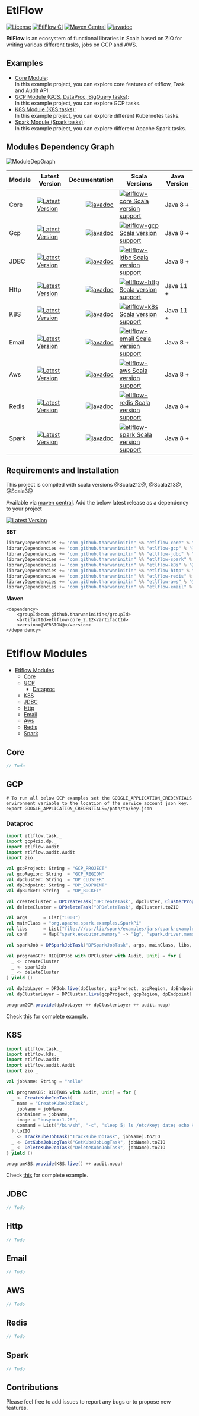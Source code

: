 # EtlFlow

[![License](http://img.shields.io/:license-Apache%202-blue.svg)](http://www.apache.org/licenses/LICENSE-2.0.txt)
[![EtlFlow CI](https://github.com/tharwaninitin/etlflow/actions/workflows/ci.yml/badge.svg)](https://github.com/tharwaninitin/etlflow/actions/workflows/ci.yml)
[![Maven Central](https://maven-badges.herokuapp.com/maven-central/com.github.tharwaninitin/etlflow-core_2.12/badge.svg)](https://mvnrepository.com/artifact/com.github.tharwaninitin/etlflow-core)
[![javadoc](https://javadoc.io/badge2/com.github.tharwaninitin/etlflow-core_2.12/javadoc.svg)](https://javadoc.io/doc/com.github.tharwaninitin/etlflow-core_2.12)

**EtlFlow** is an ecosystem of functional libraries in Scala based on ZIO for writing various different tasks, jobs on GCP and AWS.

[//]: # (## Documentation)
[//]: # ()
[//]: # (__Library Documentation__  https://tharwaninitin.github.io/etlflow/site/docs)
[//]: <> (__Scala Test Coverage Report__  https://tharwaninitin.github.io/etlflow/testcovrep/)

## Examples
* [Core Module](examples/examplecore):         
  In this example project, you can explore core features of etlflow, Task and Audit API.
* [GCP Module (GCS, DataProc, BigQuery tasks)](examples/examplegcp):         
  In this example project, you can explore GCP tasks.
* [K8S Module (K8S tasks)](examples/examplek8s):         
  In this example project, you can explore different Kubernetes tasks.
* [Spark Module (Spark tasks)](examples/examplespark):         
  In this example project, you can explore different Apache Spark tasks.

## Modules Dependency Graph

![ModuleDepGraph](moduleDep.png)

| Module | Latest Version                                                                                                                                                                                         |                                                                                                                                                       Documentation | Scala Versions                                                                                                                                                                                           | Java Version | 
|--------|--------------------------------------------------------------------------------------------------------------------------------------------------------------------------------------------------------|--------------------------------------------------------------------------------------------------------------------------------------------------------------------:|----------------------------------------------------------------------------------------------------------------------------------------------------------------------------------------------------------|--------------|
| Core   | [![Latest Version](https://maven-badges.herokuapp.com/maven-central/com.github.tharwaninitin/etlflow-core_2.12/badge.svg)](https://mvnrepository.com/artifact/com.github.tharwaninitin/etlflow-core)   |   [![javadoc](https://javadoc.io/badge2/com.github.tharwaninitin/etlflow-core_2.12/javadoc.svg)](https://javadoc.io/doc/com.github.tharwaninitin/etlflow-core_2.12) | [![etlflow-core Scala version support](https://index.scala-lang.org/tharwaninitin/etlflow/etlflow-core/latest-by-scala-version.svg)](https://index.scala-lang.org/tharwaninitin/etlflow/etlflow-core)    | Java 8 +     |
| Gcp    | [![Latest Version](https://maven-badges.herokuapp.com/maven-central/com.github.tharwaninitin/etlflow-gcp_2.12/badge.svg)](https://mvnrepository.com/artifact/com.github.tharwaninitin/etlflow-gcp)     |     [![javadoc](https://javadoc.io/badge2/com.github.tharwaninitin/etlflow-gcp_2.12/javadoc.svg)](https://javadoc.io/doc/com.github.tharwaninitin/etlflow-gcp_2.12) | [![etlflow-gcp Scala version support](https://index.scala-lang.org/tharwaninitin/etlflow/etlflow-gcp/latest-by-scala-version.svg)](https://index.scala-lang.org/tharwaninitin/etlflow/etlflow-gcp)       | Java 8 +     |
| JDBC   | [![Latest Version](https://maven-badges.herokuapp.com/maven-central/com.github.tharwaninitin/etlflow-jdbc_2.12/badge.svg)](https://mvnrepository.com/artifact/com.github.tharwaninitin/etlflow-jdbc)   |   [![javadoc](https://javadoc.io/badge2/com.github.tharwaninitin/etlflow-jdbc_2.12/javadoc.svg)](https://javadoc.io/doc/com.github.tharwaninitin/etlflow-jdbc_2.12) | [![etlflow-jdbc Scala version support](https://index.scala-lang.org/tharwaninitin/etlflow/etlflow-jdbc/latest-by-scala-version.svg)](https://index.scala-lang.org/tharwaninitin/etlflow/etlflow-jdbc)    | Java 8 +     |
| Http   | [![Latest Version](https://maven-badges.herokuapp.com/maven-central/com.github.tharwaninitin/etlflow-http_2.12/badge.svg)](https://mvnrepository.com/artifact/com.github.tharwaninitin/etlflow-http)   |   [![javadoc](https://javadoc.io/badge2/com.github.tharwaninitin/etlflow-http_2.12/javadoc.svg)](https://javadoc.io/doc/com.github.tharwaninitin/etlflow-http_2.12) | [![etlflow-http Scala version support](https://index.scala-lang.org/tharwaninitin/etlflow/etlflow-http/latest-by-scala-version.svg)](https://index.scala-lang.org/tharwaninitin/etlflow/etlflow-http)    | Java 11 +    |
| K8S    | [![Latest Version](https://maven-badges.herokuapp.com/maven-central/com.github.tharwaninitin/etlflow-k8s_2.12/badge.svg)](https://mvnrepository.com/artifact/com.github.tharwaninitin/etlflow-k8s)     |     [![javadoc](https://javadoc.io/badge2/com.github.tharwaninitin/etlflow-k8s_2.12/javadoc.svg)](https://javadoc.io/doc/com.github.tharwaninitin/etlflow-k8s_2.12) | [![etlflow-k8s Scala version support](https://index.scala-lang.org/tharwaninitin/etlflow/etlflow-k8s/latest-by-scala-version.svg)](https://index.scala-lang.org/tharwaninitin/etlflow/etlflow-k8s)       | Java 11 +    |
| Email  | [![Latest Version](https://maven-badges.herokuapp.com/maven-central/com.github.tharwaninitin/etlflow-email_2.12/badge.svg)](https://mvnrepository.com/artifact/com.github.tharwaninitin/etlflow-email) | [![javadoc](https://javadoc.io/badge2/com.github.tharwaninitin/etlflow-email_2.12/javadoc.svg)](https://javadoc.io/doc/com.github.tharwaninitin/etlflow-email_2.12) | [![etlflow-email Scala version support](https://index.scala-lang.org/tharwaninitin/etlflow/etlflow-email/latest-by-scala-version.svg)](https://index.scala-lang.org/tharwaninitin/etlflow/etlflow-email) | Java 8 +     |
| Aws    | [![Latest Version](https://maven-badges.herokuapp.com/maven-central/com.github.tharwaninitin/etlflow-aws_2.12/badge.svg)](https://mvnrepository.com/artifact/com.github.tharwaninitin/etlflow-aws)     |     [![javadoc](https://javadoc.io/badge2/com.github.tharwaninitin/etlflow-aws_2.12/javadoc.svg)](https://javadoc.io/doc/com.github.tharwaninitin/etlflow-aws_2.12) | [![etlflow-aws Scala version support](https://index.scala-lang.org/tharwaninitin/etlflow/etlflow-aws/latest-by-scala-version.svg)](https://index.scala-lang.org/tharwaninitin/etlflow/etlflow-aws)       | Java 8 +     |
| Redis  | [![Latest Version](https://maven-badges.herokuapp.com/maven-central/com.github.tharwaninitin/etlflow-redis_2.12/badge.svg)](https://mvnrepository.com/artifact/com.github.tharwaninitin/etlflow-redis) | [![javadoc](https://javadoc.io/badge2/com.github.tharwaninitin/etlflow-redis_2.12/javadoc.svg)](https://javadoc.io/doc/com.github.tharwaninitin/etlflow-redis_2.12) | [![etlflow-redis Scala version support](https://index.scala-lang.org/tharwaninitin/etlflow/etlflow-redis/latest-by-scala-version.svg)](https://index.scala-lang.org/tharwaninitin/etlflow/etlflow-redis) | Java 8 +     |
| Spark  | [![Latest Version](https://maven-badges.herokuapp.com/maven-central/com.github.tharwaninitin/etlflow-spark_2.12/badge.svg)](https://mvnrepository.com/artifact/com.github.tharwaninitin/etlflow-spark) | [![javadoc](https://javadoc.io/badge2/com.github.tharwaninitin/etlflow-spark_2.12/javadoc.svg)](https://javadoc.io/doc/com.github.tharwaninitin/etlflow-spark_2.12) | [![etlflow-spark Scala version support](https://index.scala-lang.org/tharwaninitin/etlflow/etlflow-spark/latest-by-scala-version.svg)](https://index.scala-lang.org/tharwaninitin/etlflow/etlflow-spark) | Java 8 +     |

## Requirements and Installation
This project is compiled with scala versions @Scala212@, @Scala213@, @Scala3@

Available via [maven central](https://mvnrepository.com/artifact/com.github.tharwaninitin/etlflow-core).
Add the below latest release as a dependency to your project

[![Latest Version](https://maven-badges.herokuapp.com/maven-central/com.github.tharwaninitin/etlflow-core_2.12/badge.svg)](https://mvnrepository.com/artifact/com.github.tharwaninitin/etlflow-core)

__SBT__
```scala
libraryDependencies += "com.github.tharwaninitin" %% "etlflow-core" % "@VERSION@"
libraryDependencies += "com.github.tharwaninitin" %% "etlflow-gcp" % "@VERSION@"
libraryDependencies += "com.github.tharwaninitin" %% "etlflow-jdbc" % "@VERSION@"
libraryDependencies += "com.github.tharwaninitin" %% "etlflow-spark" % "@VERSION@"
libraryDependencies += "com.github.tharwaninitin" %% "etlflow-k8s" % "@VERSION@"
libraryDependencies += "com.github.tharwaninitin" %% "etlflow-http" % "@VERSION@"
libraryDependencies += "com.github.tharwaninitin" %% "etlflow-redis" % "@VERSION@"
libraryDependencies += "com.github.tharwaninitin" %% "etlflow-aws" % "@VERSION@"
libraryDependencies += "com.github.tharwaninitin" %% "etlflow-email" % "@VERSION@"
```
__Maven__
```
<dependency>
    <groupId>com.github.tharwaninitin</groupId>
    <artifactId>etlflow-core_2.12</artifactId>
    <version>@VERSION@</version>
</dependency>
```

# Etlflow Modules
<!-- TOC -->
- [Etlflow Modules](#etlflow-modules)
  - [Core](#core)
  - [GCP](#gcp)
    - [Dataproc](#dataproc)
  - [K8S](#k8s)
  - [JDBC](#jdbc)
  - [Http](#http)
  - [Email](#email)
  - [Aws](#aws)
  - [Redis](#redis)
  - [Spark](#spark)
<!-- /TOC -->

## Core
```scala mdoc:silent
// Todo
```
## GCP
```shell
# To run all below GCP examples set the GOOGLE_APPLICATION_CREDENTIALS environment variable to the location of the service account json key. 
export GOOGLE_APPLICATION_CREDENTIALS=/path/to/key.json
```
### Dataproc
```scala mdoc:silent
import etlflow.task._
import gcp4zio.dp._
import etlflow.audit
import etlflow.audit.Audit
import zio._

val gcpProject: String = "GCP_PROJECT"
val gcpRegion: String  = "GCP_REGION"
val dpCluster: String  = "DP_CLUSTER"
val dpEndpoint: String = "DP_ENDPOINT"
val dpBucket: String   = "DP_BUCKET"

val createCluster = DPCreateTask("DPCreateTask", dpCluster, ClusterProps(dpBucket)).toZIO
val deleteCluster = DPDeleteTask("DPDeleteTask", dpCluster).toZIO

val args      = List("1000")
val mainClass = "org.apache.spark.examples.SparkPi"
val libs      = List("file:///usr/lib/spark/examples/jars/spark-examples.jar")
val conf      = Map("spark.executor.memory" -> "1g", "spark.driver.memory" -> "1g")

val sparkJob = DPSparkJobTask("DPSparkJobTask", args, mainClass, libs, conf).toZIO

val programGCP: RIO[DPJob with DPCluster with Audit, Unit] = for {
  _ <- createCluster
  _ <- sparkJob
  _ <- deleteCluster
} yield ()

val dpJobLayer = DPJob.live(dpCluster, gcpProject, gcpRegion, dpEndpoint)
val dpClusterLayer = DPCluster.live(gcpProject, gcpRegion, dpEndpoint)

programGCP.provide(dpJobLayer ++ dpClusterLayer ++ audit.noop)
```
Check [this](examples/examplegcp/src/main/scala/examples/Job1GCP.scala) for complete example.

## K8S
```scala mdoc:silent
import etlflow.task._
import etlflow.k8s._
import etlflow.audit
import etlflow.audit.Audit
import zio._

val jobName: String = "hello"

val programK8S: RIO[K8S with Audit, Unit] = for {
  _ <- CreateKubeJobTask(
    name = "CreateKubeJobTask",
    jobName = jobName,
    container = jobName,
    image = "busybox:1.28",
    command = List("/bin/sh", "-c", "sleep 5; ls /etc/key; date; echo Hello from the Kubernetes cluster")
  ).toZIO
  _ <- TrackKubeJobTask("TrackKubeJobTask", jobName).toZIO
  _ <- GetKubeJobLogTask("GetKubeJobLogTask", jobName).toZIO
  _ <- DeleteKubeJobTask("DeleteKubeJobTask", jobName).toZIO
} yield ()

programK8S.provide(K8S.live() ++ audit.noop)
```
Check [this](examples/examplek8s/src/main/scala/examples/Job1K8S.scala) for complete example.
## JDBC
```scala mdoc:silent
// Todo
```
## Http
```scala mdoc:silent
// Todo
```
## Email
```scala mdoc:silent
// Todo
```
## AWS
```scala mdoc:silent
// Todo
```
## Redis
```scala mdoc:silent
// Todo
```
## Spark
```scala mdoc:silent
// Todo
```

## Contributions
Please feel free to add issues to report any bugs or to propose new features.